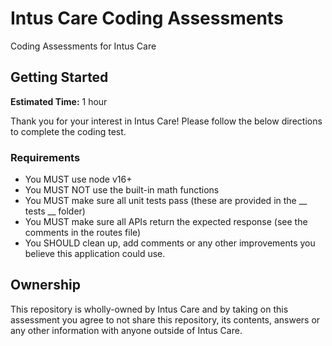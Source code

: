 # Intus Care Coding Assessments

Coding Assessments for Intus Care

## Getting Started 


**Estimated Time:** 1 hour

Thank you for your interest in Intus Care! Please follow the below directions to complete the coding test.

### Requirements

- You MUST use node v16+
- You MUST NOT use the built-in math functions
- You MUST make sure all unit tests pass (these are provided in the __ tests __ folder)
- You MUST make sure all APIs return the expected response (see the comments in the routes file)
- You SHOULD clean up, add comments or any other improvements you believe this application could use.

## Ownership

This repository is wholly-owned by Intus Care and by taking on this assessment you agree to not share this repository, its 
contents, answers or any other information with anyone outside of Intus Care.
